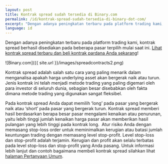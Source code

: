 ```yaml
---
layout: post
title: Kontrak spread sudah tersedia di Binary.com
permalink: /id/kontrak-spread-sudah-tersedia-di-binary-dot-com/
excerpt: "Dengan adanya peningkatan terbaru pada platform trading kami, kontrak spread berhasil disediakan pada beberapa pasar terpilih mulai saat ini."
language: id 
---
```


Dengan adanya peningkatan terbaru pada platform trading kami, kontrak spread berhasil disediakan pada beberapa pasar terpilih mulai saat ini. [Lihat kontrak spread terbaru dan beli kontrak pardana Anda sekarang](https://www.binary.com/)!

![Binary.com]({{ site.url }}/images/spreadcontracts2.png)

Kontrak spread adalah salah satu cara yang paling menarik dalam menganalisa apakah harga underlying asset akan bergerak naik atau turun. Jenis kontrak ini telah menjadi metode trading yang paling digemari oleh para investor di seluruh dunia, sebagian besar disebabkan oleh fakta dimana metode trading yang digunakan sangat fleksibel.

Pada kontrak spread Anda dapat memilih ‘long’ pada pasar yang bergerak naik atau ‘short’ pada pasar yang bergerak turun. Kontrak spread memberi hasil berdasarkan berapa besar pasar mengalami kenaikan atau penurunan, yaitu lebih tinggi jumlah kenaikan harga pasar akan memberikan hasil pulangan yang lebih tinggi pada kontrak long. 
Atur risiko Anda dengan memasang stop-loss order untuk meminimalkan kerugian atau batasi jumlah keuntungan trading dengan memasang level stop-profit. Level stop-loss dan stop-profit adalah terjamin. Kerugian dan profit akan selalu terbatas pada level stop-loss dan stop-profit yang Anda pasang.
Untuk informasi lebih lanjut dan contoh bagaimana membeli kontrak spread silahkan lihat [halaman Pertanyaan Umum](https://binary.desk.com/customer/portal/articles/2091585-spread-trades).
